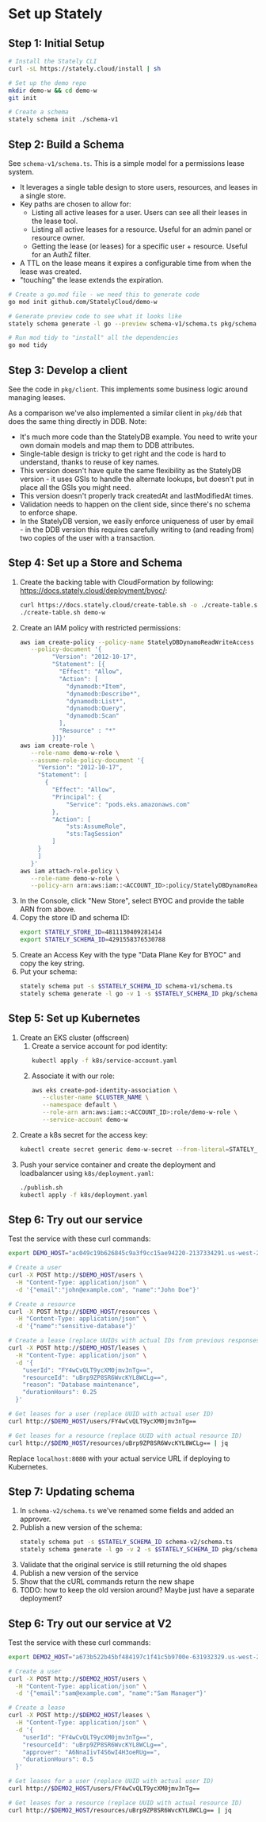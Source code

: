 # Set up Stately

## Step 1: Initial Setup

```sh
# Install the Stately CLI
curl -sL https://stately.cloud/install | sh

# Set up the demo repo
mkdir demo-w && cd demo-w
git init

# Create a schema
stately schema init ./schema-v1
```

## Step 2: Build a Schema

See `schema-v1/schema.ts`. This is a simple model for a permissions lease system.

* It leverages a single table design to store users, resources, and leases in a single store.
* Key paths are chosen to allow for:
    * Listing all active leases for a user. Users can see all their leases in the lease tool.
    * Listing all active leases for a resource. Useful for an admin panel or resource owner.
    * Getting the lease (or leases) for a specific user + resource. Useful for an AuthZ filter.
* A TTL on the lease means it expires a configurable time from when the lease was created.
* "touching" the lease extends the expiration.

```sh
# Create a go.mod file - we need this to generate code
go mod init github.com/StatelyCloud/demo-w

# Generate preview code to see what it looks like
stately schema generate -l go --preview schema-v1/schema.ts pkg/schema

# Run mod tidy to "install" all the dependencies
go mod tidy
```

## Step 3: Develop a client

See the code in `pkg/client`. This implements some business logic around managing leases.

As a comparison we've also implemented a similar client in `pkg/ddb` that does the same thing directly in DDB. Note:

* It's much more code than the StatelyDB example. You need to write your own domain models and map them to DDB attributes.
* Single-table design is tricky to get right and the code is hard to understand, thanks to reuse of key names.
* This version doesn't have quite the same flexibility as the StatelyDB version - it uses GSIs to handle the alternate lookups, but doesn't put in place all the GSIs you might need.
* This version doesn't properly track createdAt and lastModifiedAt times.
* Validation needs to happen on the client side, since there's no schema to enforce shape.
* In the StatelyDB version, we easily enforce uniqueness of user by email - in the DDB version this requires carefully writing to (and reading from) two copies of the user with a transaction.

## Step 4: Set up a Store and Schema

1. Create the backing table with CloudFormation by following: https://docs.stately.cloud/deployment/byoc/:
   ```sh
   curl https://docs.stately.cloud/create-table.sh -o ./create-table.sh && chmod a+x ./create-table.sh
   ./create-table.sh demo-w
   ```
2. Create an IAM policy with restricted permissions:
   ```sh
   aws iam create-policy --policy-name StatelyDBDynamoReadWriteAccess \
      --policy-document '{
            "Version": "2012-10-17",
            "Statement": [{
              "Effect": "Allow",
              "Action": [
                "dynamodb:*Item",
                "dynamodb:Describe*",
                "dynamodb:List*",
                "dynamodb:Query",
                "dynamodb:Scan"
              ],
              "Resource" : "*"
            }]}'
   aws iam create-role \
      --role-name demo-w-role \
      --assume-role-policy-document '{
        "Version": "2012-10-17",
        "Statement": [
          {
            "Effect": "Allow",
            "Principal": {
                "Service": "pods.eks.amazonaws.com"
            },
            "Action": [
                "sts:AssumeRole",
                "sts:TagSession"
            ]
        }
        ]
      }'
   aws iam attach-role-policy \
      --role-name demo-w-role \
      --policy-arn arn:aws:iam::<ACCOUNT_ID>:policy/StatelyDBDynamoReadWriteAccess
   ```
3. In the Console, click "New Store", select BYOC and provide the table ARN from above.
4. Copy the store ID and schema ID:
   ```sh
   export STATELY_STORE_ID=4811130409281414
   export STATELY_SCHEMA_ID=4291558376530788
   ```
5. Create an Access Key with the type "Data Plane Key for BYOC" and copy the key string.
6. Put your schema:
   ```sh
   stately schema put -s $STATELY_SCHEMA_ID schema-v1/schema.ts
   stately schema generate -l go -v 1 -s $STATELY_SCHEMA_ID pkg/schema
   ```

## Step 5: Set up Kubernetes

1. Create an EKS cluster (offscreen)
    1. Create a service account for pod identity:
       ```sh
       kubectl apply -f k8s/service-account.yaml
       ```
    2. Associate it with our role:
       ```sh
       aws eks create-pod-identity-association \
          --cluster-name $CLUSTER_NAME \
          --namespace default \
          --role-arn arn:aws:iam::<ACCOUNT_ID>:role/demo-w-role \
          --service-account demo-w
       ```
2. Create a k8s secret for the access key:
   ```sh
   kubectl create secret generic demo-w-secret --from-literal=STATELY_ACCESS_KEY="$STATELY_ACCESS_KEY"
   ```
3. Push your service container and create the deployment and loadbalancer using `k8s/deployment.yaml`:
   ```sh
   ./publish.sh
   kubectl apply -f k8s/deployment.yaml
   ```

## Step 6: Try out our service

Test the service with these curl commands:

```sh
export DEMO_HOST="ac049c19b626845c9a3f9cc15ae94220-2137334291.us-west-2.elb.amazonaws.com"

# Create a user
curl -X POST http://$DEMO_HOST/users \
  -H "Content-Type: application/json" \
  -d '{"email":"john@example.com", "name":"John Doe"}'

# Create a resource
curl -X POST http://$DEMO_HOST/resources \
  -H "Content-Type: application/json" \
  -d '{"name":"sensitive-database"}'

# Create a lease (replace UUIDs with actual IDs from previous responses)
curl -X POST http://$DEMO_HOST/leases \
  -H "Content-Type: application/json" \
  -d '{
    "userId": "FY4wCvQLT9ycXM0jmv3nTg==",
    "resourceId": "uBrp9ZP8SR6WvcKYL8WCLg==",
    "reason": "Database maintenance",
    "durationHours": 0.25
  }'

# Get leases for a user (replace UUID with actual user ID)
curl http://$DEMO_HOST/users/FY4wCvQLT9ycXM0jmv3nTg==

# Get leases for a resource (replace UUID with actual resource ID)
curl http://$DEMO_HOST/resources/uBrp9ZP8SR6WvcKYL8WCLg== | jq
```

Replace `localhost:8080` with your actual service URL if deploying to Kubernetes.

## Step 7: Updating schema

1. In `schema-v2/schema.ts` we've renamed some fields and added an approver.
2. Publish a new version of the schema:
   ```sh
   stately schema put -s $STATELY_SCHEMA_ID schema-v2/schema.ts
   stately schema generate -l go -v 2 -s $STATELY_SCHEMA_ID pkg/schema
   ```
3. Validate that the original service is still returning the old shapes
4. Publish a new version of the service
5. Show that the cURL commands return the new shape
6. TODO: how to keep the old version around? Maybe just have a separate deployment?

## Step 6: Try out our service at V2

Test the service with these curl commands:

```sh
export DEMO2_HOST="a673b522b45bf484197c1f41c5b9700e-631932329.us-west-2.elb.amazonaws.com"

# Create a user
curl -X POST http://$DEMO2_HOST/users \
  -H "Content-Type: application/json" \
  -d '{"email":"sam@example.com", "name":"Sam Manager"}'

# Create a lease
curl -X POST http://$DEMO2_HOST/leases \
  -H "Content-Type: application/json" \
  -d '{
    "userId": "FY4wCvQLT9ycXM0jmv3nTg==",
    "resourceId": "uBrp9ZP8SR6WvcKYL8WCLg==",
    "approver": "A6NnaIivT4S6wI4H3oeRUg==",
    "durationHours": 0.5
  }'

# Get leases for a user (replace UUID with actual user ID)
curl http://$DEMO2_HOST/users/FY4wCvQLT9ycXM0jmv3nTg==

# Get leases for a resource (replace UUID with actual resource ID)
curl http://$DEMO2_HOST/resources/uBrp9ZP8SR6WvcKYL8WCLg== | jq
```
